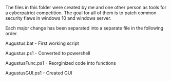 The files in this folder were created by me and one other person as tools for a cyberpatriot competition.
The goal for all of them is to patch common security flaws in windows 10 and windows server.

Each major change has been separated into a separate file in the following order.

Augustus.bat - First working script

Augustus.ps1 - Converted to powershell

AugustusFunc.ps1 - Reorginized code into functions

AugustusGUI.ps1 - Created GUI

